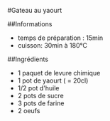 #Gateau au yaourt

##Informations

  - temps de préparation : 15min
  - cuisson: 30min à 180°C

##Ingrédients

  - 1 paquet de levure chimique
  - 1 pot de yaourt ( = 20cl)
  - 1/2 pot d'huile
  - 2 pots de sucre
  - 3 pots de farine
  - 2 oeufs
  
